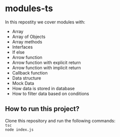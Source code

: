 # modules-ts

In this repostity we cover modules with:

- Array
- Array of Objects
- Array methods
- Interfaces
- If else
- Arrow function
- Arrow function with explicit return
- Arrow function with implicit return
- Callback function
- Data structure
- Mock Data
- How data is stored in database
- How to filter data based on conditions

## How to run this project?

Clone this repository and run the following commands:
\
`tsc`
\
`node index.js`
